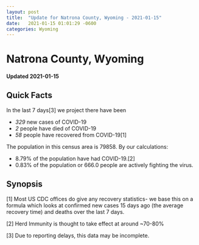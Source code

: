 ```yaml
---
layout: post
title:  "Update for Natrona County, Wyoming - 2021-01-15"
date:   2021-01-15 01:01:29 -0600
categories: Wyoming
---
```


# Natrona County, Wyoming
#### Updated 2021-01-15

## Quick Facts

In the last 7 days[3] we project there have been
- *329* new cases of COVID-19
- *2* people have died of COVID-19
- *58* people have recovered from COVID-19[1]

The population in this census area is 79858. By our calculations:
- 8.79% of the population have had COVID-19.[2]
- 0.83% of the population or 666.0 people are actively fighting the virus.

## Synopsis




[1] Most US CDC offices do give any recovery statistics- we base this on a formula which looks at confirmed new cases
15 days ago (the average recovery time) and deaths over the last 7 days.

[2] Herd Immunity is thought to take effect at around ~70-80%

[3] Due to reporting delays, this data may be incomplete.
 
    
